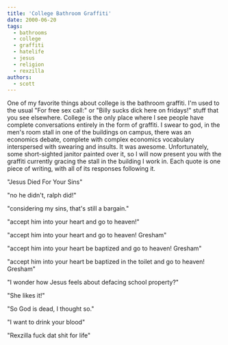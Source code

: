 ```yaml
---
title: 'College Bathroom Graffiti'
date: 2000-06-20
tags:
  - bathrooms
  - college
  - graffiti
  - hatelife
  - jesus
  - religion
  - rexzilla
authors:
  - scott
---
```


One of my favorite things about college is the bathroom graffiti. I'm used to the usual "For free sex call:" or "Billy sucks dick here on fridays!" stuff that you see elsewhere. College is the only place where I see people have complete conversations entirely in the form of graffiti. I swear to god, in the men's room stall in one of the buildings on campus, there was an economics debate, complete with complex economics vocabulary interspersed with swearing and insults. It was awesome. Unfortunately, some short-sighted janitor painted over it, so I will now present you with the graffiti currently gracing the stall in the building I work in. Each quote is one piece of writing, with all of its responses following it.

"Jesus Died For Your Sins"

"no he didn't, ralph did!"

"considering my sins, that's still a bargain."

"accept him into your heart and go to heaven!"

"accept him into your heart and go to heaven! Gresham"

"accept him into your heart be baptized and go to heaven! Gresham"

"accept him into your heart be baptized in the toilet and go to heaven! Gresham"

"I wonder how Jesus feels about defacing school property?"

"She likes it!"

"So God is dead, I thought so."

"I want to drink your blood"

"Rexzilla fuck dat shit for life"
